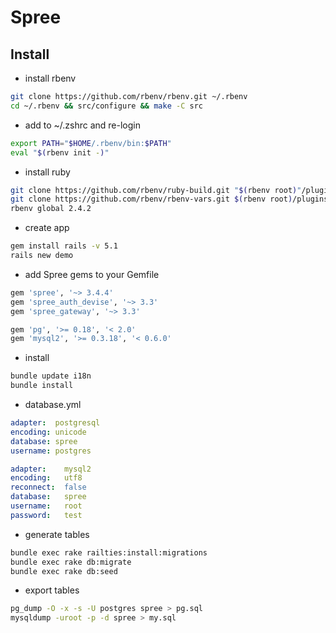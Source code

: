 # Spree

## Install

-   install rbenv

```bash
git clone https://github.com/rbenv/rbenv.git ~/.rbenv
cd ~/.rbenv && src/configure && make -C src
```

-   add to ~/.zshrc and re-login

```bash
export PATH="$HOME/.rbenv/bin:$PATH"
eval "$(rbenv init -)"
```

-   install ruby

```bash
git clone https://github.com/rbenv/ruby-build.git "$(rbenv root)"/plugins/ruby-build
git clone https://github.com/rbenv/rbenv-vars.git $(rbenv root)/plugins/rbenv-vars
rbenv global 2.4.2
```

-   create app

```bash
gem install rails -v 5.1
rails new demo
```

-   add Spree gems to your Gemfile

```ruby
gem 'spree', '~> 3.4.4'
gem 'spree_auth_devise', '~> 3.3'
gem 'spree_gateway', '~> 3.3'

gem 'pg', '>= 0.18', '< 2.0'
gem 'mysql2', '>= 0.3.18', '< 0.6.0'
```

-   install

```bash
bundle update i18n
bundle install
```

-   database.yml

```yaml
adapter:  postgresql
encoding: unicode
database: spree
username: postgres

adapter:    mysql2
encoding:   utf8
reconnect:  false
database:   spree
username:   root
password:   test
```

-   generate tables

```bash
bundle exec rake railties:install:migrations
bundle exec rake db:migrate
bundle exec rake db:seed
```

-   export tables

```bash
pg_dump -O -x -s -U postgres spree > pg.sql
mysqldump -uroot -p -d spree > my.sql
```
